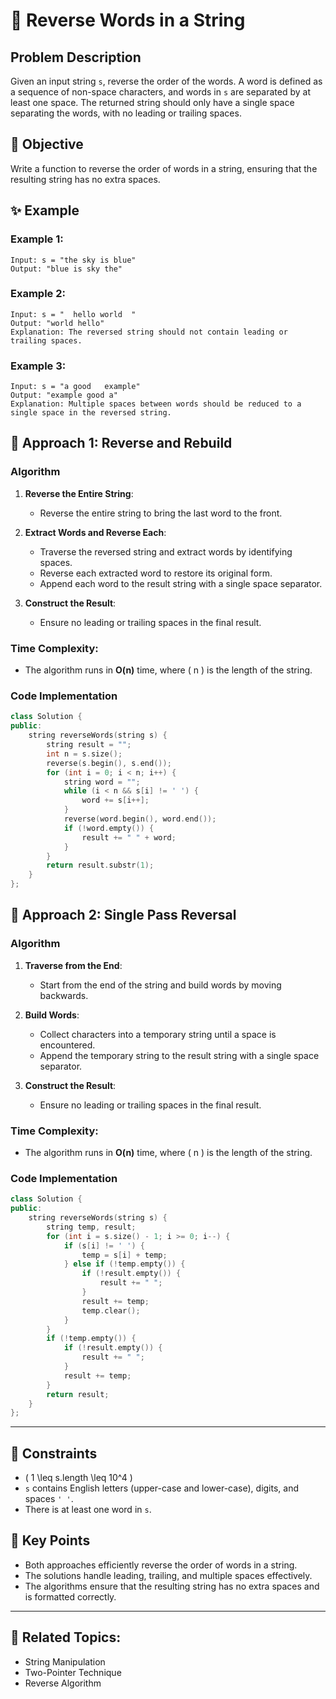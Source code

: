# 🔄 **Reverse Words in a String**

## Problem Description

Given an input string `s`, reverse the order of the words. A word is defined as a sequence of non-space characters, and words in `s` are separated by at least one space. The returned string should only have a single space separating the words, with no leading or trailing spaces.

## 🎯 **Objective**

Write a function to reverse the order of words in a string, ensuring that the resulting string has no extra spaces.

## ✨ **Example**

### Example 1:
```plaintext
Input: s = "the sky is blue"
Output: "blue is sky the"
```

### Example 2:
```plaintext
Input: s = "  hello world  "
Output: "world hello"
Explanation: The reversed string should not contain leading or trailing spaces.
```

### Example 3:
```plaintext
Input: s = "a good   example"
Output: "example good a"
Explanation: Multiple spaces between words should be reduced to a single space in the reversed string.
```

## 🚀 **Approach 1: Reverse and Rebuild**

### **Algorithm**

1. **Reverse the Entire String**:
   - Reverse the entire string to bring the last word to the front.

2. **Extract Words and Reverse Each**:
   - Traverse the reversed string and extract words by identifying spaces.
   - Reverse each extracted word to restore its original form.
   - Append each word to the result string with a single space separator.

3. **Construct the Result**:
   - Ensure no leading or trailing spaces in the final result.

### **Time Complexity**:
- The algorithm runs in **O(n)** time, where \( n \) is the length of the string.

### **Code Implementation**

```cpp
class Solution {
public:
    string reverseWords(string s) {
        string result = "";
        int n = s.size();
        reverse(s.begin(), s.end());
        for (int i = 0; i < n; i++) {
            string word = "";
            while (i < n && s[i] != ' ') {
                word += s[i++];
            }
            reverse(word.begin(), word.end());
            if (!word.empty()) {
                result += " " + word;
            }
        }
        return result.substr(1);
    }
};
```

## 🚀 **Approach 2: Single Pass Reversal**

### **Algorithm**

1. **Traverse from the End**:
   - Start from the end of the string and build words by moving backwards.

2. **Build Words**:
   - Collect characters into a temporary string until a space is encountered.
   - Append the temporary string to the result string with a single space separator.

3. **Construct the Result**:
   - Ensure no leading or trailing spaces in the final result.

### **Time Complexity**:
- The algorithm runs in **O(n)** time, where \( n \) is the length of the string.

### **Code Implementation**

```cpp
class Solution {
public:
    string reverseWords(string s) {
        string temp, result;
        for (int i = s.size() - 1; i >= 0; i--) {
            if (s[i] != ' ') {
                temp = s[i] + temp;
            } else if (!temp.empty()) {
                if (!result.empty()) {
                    result += " ";
                }
                result += temp;
                temp.clear();
            }
        }
        if (!temp.empty()) {
            if (!result.empty()) {
                result += " ";
            }
            result += temp;
        }
        return result;
    }
};
```

---

## 🔧 **Constraints**

- \( 1 \leq s.length \leq 10^4 \)
- `s` contains English letters (upper-case and lower-case), digits, and spaces `' '`.
- There is at least one word in `s`.

## 🌟 **Key Points**

- Both approaches efficiently reverse the order of words in a string.
- The solutions handle leading, trailing, and multiple spaces effectively.
- The algorithms ensure that the resulting string has no extra spaces and is formatted correctly.

---

## 🔗 **Related Topics**:
- String Manipulation
- Two-Pointer Technique
- Reverse Algorithm